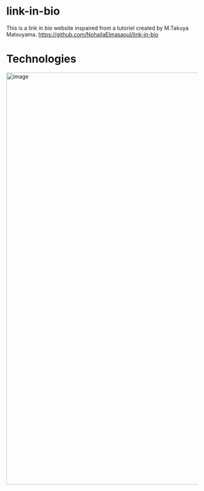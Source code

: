 # link-in-bio

This is a link in bio website inspaired from a tutoriel created by M.Takuya Matsuyama. 
https://github.com/NohailaElmasaoul/link-in-bio

# Technologies 

<img width="1086" alt="image" src="https://user-images.githubusercontent.com/93203491/199322115-916514a3-a47b-4b1c-a484-a0c2186a32d4.png">

